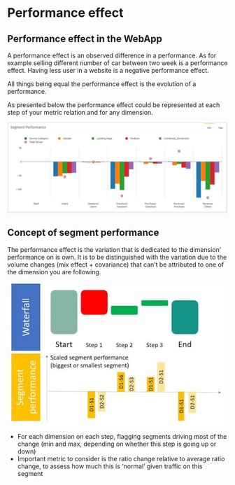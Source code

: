 # Performance effect

## Performance effect in the WebApp

A performance effect is an observed difference in a performance. As for example selling different number of car between two week is a performance effect. Having less user in a website is a negative performance effect.

All things being equal the performance effect is the evolution of a performance.

As presented below the performance effect could be represented at each step of your metric relation and for any dimension.

![performance_effect](images/Segment-performance-dash.jpg)

## Concept of segment performance

The performance effect is the variation that is dedicated to the dimension’ performance on is own. It is to be distinguished with the variation due to the volume changes (mix effect + covariance) that can’t be attributed to one of the dimension you are following.

<center> <img src="compare/web_application/dashboard/images/Segment-performance.jpg"></center>

* For each dimension on each step, flagging segments driving most of the change (min and max, depending on whether this step is going up or down)
* Important metric to consider is the ratio change relative to average ratio change, to assess how much this is ‘normal’ given traffic on this segment
